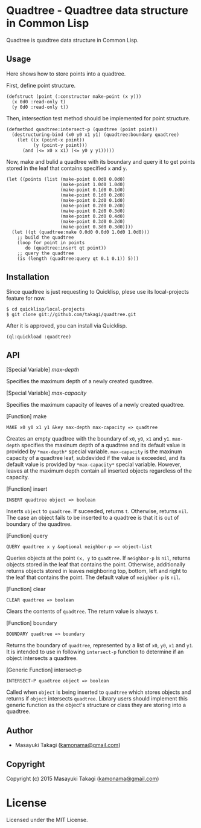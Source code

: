 # Quadtree - Quadtree data structure in Common Lisp

Quadtree is quadtree data structure in Common Lisp.

## Usage

Here shows how to store points into a quadtree.

First, define point structure.

    (defstruct (point (:constructor make-point (x y)))
      (x 0d0 :read-only t)
      (y 0d0 :read-only t))

Then, intersection test method should be implemented for point structure.

    (defmethod quadtree:intersect-p (quadtree (point point))
      (destructuring-bind (x0 y0 x1 y1) (quadtree:boundary quadtree)
        (let ((x (point-x point))
              (y (point-y point)))
          (and (<= x0 x x1) (<= y0 y y1)))))

Now, make and bulid a quadtree with its boundary and query it to get points stored in the leaf that contains specified `x` and `y`.

    (let ((points (list (make-point 0.0d0 0.0d0)
                        (make-point 1.0d0 1.0d0)
                        (make-point 0.1d0 0.1d0)
                        (make-point 0.1d0 0.2d0)
                        (make-point 0.2d0 0.1d0)
                        (make-point 0.2d0 0.2d0)
                        (make-point 0.2d0 0.3d0)
                        (make-point 0.2d0 0.4d0)
                        (make-point 0.3d0 0.2d0)
                        (make-point 0.3d0 0.3d0))))
      (let ((qt (quadtree:make 0.0d0 0.0d0 1.0d0 1.0d0)))
        ;; build the quadtree
        (loop for point in points
           do (quadtree:insert qt point))
        ;; query the quadtree
        (is (length (quadtree:query qt 0.1 0.1)) 5)))


## Installation

Since quadtree is just requesting to Quicklisp, plese use its local-projects feature for now.

    $ cd quicklisp/local-projects
    $ git clone git://github.com/takagi/quadtree.git

After it is approved, you can install via Quicklisp.

    (ql:quickload :quadtree)

## API

[Special Variable] *max-depth*

Specifies the maximum depth of a newly created quadtree.

[Special Variable] *max-capacity*

Specifies the maximum capacity of leaves of a newly created quadtree.

[Function] make

    MAKE x0 y0 x1 y1 &key max-depth max-capacity => quadtree

Creates an empty quadtree with the boundary of `x0`, `y0`, `x1` and `y1`. `max-depth` specifies the maxinum depth of a quadtree and its default value is provided by `*max-depth*` special variable. `max-capacity` is the maxinum capacity of a quadtree leaf, subdevided if the value is exceeded, and its default value is provided by `*max-capacity*` special variable. However, leaves at the maximum depth contain all inserted objects regardless of the capacity.

[Function] insert

    INSERT quadtree object => boolean

Inserts `object` to `quadtree`. If suceeded, returns `t`. Otherwise, returns `nil`. The case an object fails to be inserted to a quadtree is that it is out of boundary of the quadtree.

[Function] query

    QUERY quadtree x y &optional neighbor-p => object-list

Queries objects at the point `(x, y` to `quadtree`. If `neighbor-p` is `nil`, returns objects stored in the leaf that contains the point. Otherwise, additionally returns objects stored in leaves neighboring top, bottom, left and right to the leaf that contains the point. The default value of `neighbor-p` is `nil`.

[Function] clear

    CLEAR quadtree => boolean

Clears the contents of `quadtree`. The return value is always `t`.

[Function] boundary

    BOUNDARY quadtree => boundary

Returns the boundary of `quadtree`, represented by a list of `x0`, `y0`, `x1` and `y1`. It is intended to use in following `intersect-p` function to determine if an object intersects a quadtree.

[Generic Function] intersect-p

    INTERSECT-P quadtree object => boolean

Called when `object` is being inserted to `quadtree` which stores objects and returns if `object` intersects `quadtree`. Library users should implement this generic function as the object's structure or class they are storing into a quadtree.

## Author

* Masayuki Takagi (kamonama@gmail.com)

## Copyright

Copyright (c) 2015 Masayuki Takagi (kamonama@gmail.com)

# License

Licensed under the MIT License.

